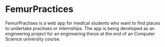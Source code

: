 # FemurPractices
FemurPractises is a web app for medical students who want to find places to undertake practises or internships. The app is being developed as an engineering project for an engineering thesis at the end of an Computer Science university course.
